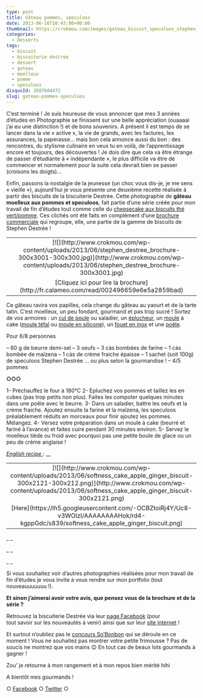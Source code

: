 ```yaml
---
type: post
title: Gâteau pommes, speculoos
date: 2013-06-16T16:43:00+00:00
thumbnail: https://crokmou.com/images/gateau_biscuit_speculoos_stephen_destree_BD_30x40.jpg
categories:
  - Desserts
tags:
  - biscuit
  - biscuiterie destree
  - dessert
  - gateau
  - moelleux
  - pomme
  - speculoos
disqusId: 3587684472
slug: gateau-pommes-speculoos
---
```


C’est terminé ! Je suis heureuse de vous annoncer que mes 3 années d’études en Photographie se finissent sur une belle appréciation (ouaaaai j’ai eu une distinction !) et de bons souvenirs. A présent il est temps de se lancer dans la vie « active », la vie de grands, avec les factures, les assurances, la paperasse… mais bon cela annonce aussi du bon : des rencontres, du stylisme culinaire en veux tu en voilà, de l’apprentissage encore et toujours, des découvertes ! Je dois dire que cela va être étrange de passer d’étudiante à « indépendante », le plus difficile va être de commencer et normalement pour la suite cela devrait bien se passer (croisons les doigts)…

Enfin, passons la nostalgie de la jeunesse (un choc vous dis-je, je me sens « vieille »), aujourd’hui je vous présente une deuxième recette réalisée à partir des biscuits de la biscuiterie Destrée. Cette photographie de **gâteau moelleux aux pommes et speculoos**, fait partie d’une série créée pour mon travail de fin d’études tout comme celle du [cheesecake aux biscuits thé vert/pomme](http://www.crokmou.com/2013/03/cheesecake-biscuit-the-vert-pomme-biscuiterie-destree-green-tea-apple.html). Ces clichés ont été faits en complément d’une [brochure commerciale](http://fr.calameo.com/read/002496659e6e5a2859bad) qui regroupe, elle, une partie de la gamme de biscuits de Stephen Destrée !

<table style="margin-left: auto; margin-right: auto; text-align: center;" cellspacing="0" cellpadding="0" align="center">

<tbody>

<tr>

<td style="text-align: center;">[![](http://www.crokmou.com/wp-content/uploads/2013/06/stephen_destree_brochure-300x3001-300x300.jpg)](http://www.crokmou.com/wp-content/uploads/2013/06/stephen_destree_brochure-300x3001.jpg)</td>

</tr>

<tr>

<td style="text-align: center;">[Cliquez ici pour lire la brochure](http://fr.calameo.com/read/002496659e6e5a2859bad)</td>

</tr>

</tbody>

</table>

<a name="more"></a>

Ce gâteau ravira vos papilles, cela change du gâteau au yaourt et de la tarte tatin. C’est moelleux, un peu fondant, gourmand et pas trop sucré ! Sortez de vos armoires : un [cul de poule](http://www.rueducommerce.fr/m/pl/malid:48515370) ou saladier, un [éplucheur](http://www.rueducommerce.fr/m/pl/malid:43774618), un [moule](http://www.rueducommerce.fr/m/pl/malid:5325292) à cake ([moule téfal](http://www.rueducommerce.fr/index/moule%20tefal) ou [moule en silicone](http://www.rueducommerce.fr/index/Moule%20silicone)), un [fouet en inox](http://www.rueducommerce.fr/index/ustensile%20Fouet%20inox) et une [poêle](http://www.rueducommerce.fr/m/pl/malid:4769951).

Pour 6/8 personnes

– 60 g de beurre demi-sel
– 3 oeufs
– 3 càs bombées de farine
– 1 càs bombée de maïzena
– 1 càs de crème fraiche épaisse
– 1 sachet (soit 100g) de speculoos Stephen Destrée … ou plus selon la gourmandise !
– 4/5 pommes

**○○○**

1- Préchauffez le four à 180°C
2- Epluchez vos pommes et taillez les en cubes (pas trop petits non plus). Faites les compoter quelques minutes dans une poêle avec le beurre.
3- Dans un saladier, battre les oeufs et la crème fraiche. Ajoutez ensuite la farine et la maïzena, les speculoos préalablement réduits en morceaux pour finir ajoutez les pommes. Mélangez.
4- Versez votre préparation dans un moule à cake (beurré et fariné à l’avance) et faites cuire pendant 30 minutes environ.
5- Servez le moelleux tiède ou froid avec pourquoi pas une petite boule de glace ou un peu de crème anglaise !

_[English recipe ](https://lh5.googleusercontent.com/-OCBZtoiRj4Y/Uc8-v3WOlzI/AAAAAAAAHok/rd4-kgppGdc/s839/softness_cake_apple_ginger_biscuit.png):_
 __

<table style="margin-left: auto; margin-right: auto; text-align: center;" cellspacing="0" cellpadding="0" align="center">

<tbody>

<tr>

<td style="text-align: center;">[![](http://www.crokmou.com/wp-content/uploads/2013/06/softness_cake_apple_ginger_biscuit-300x2121-300x212.png)](http://www.crokmou.com/wp-content/uploads/2013/06/softness_cake_apple_ginger_biscuit-300x2121.png)</td>

</tr>

<tr>

<td style="text-align: center;">[Here](https://lh5.googleusercontent.com/-OCBZtoiRj4Y/Uc8-v3WOlzI/AAAAAAAAHok/rd4-kgppGdc/s839/softness_cake_apple_ginger_biscuit.png)</td>

</tr>

</tbody>

</table>

_ _

_ _

_ _

Si vous souhaitez voir d’autres photographies réalisées pour mon travail de fin d’études je vous invite à vous rendre sur mon portfolio (tout nouveauuuuuuu !).

**Et sinon j’aimerai avoir votre avis, que pensez vous de la brochure et de la série ?**

Retrouvez la biscuiterie Destrée via leur [page Facebook](https://www.facebook.com/biscuiteriedestree.be) (pour tout savoir sur les nouveautés à venir) ainsi que sur leur [site internet](http://www.biscuiteriedestree.be/) !

Et surtout n’oubliez pas le [concours So’Bonbon](http://www.crokmou.com/2013/06/concours-photo-sobonbon.html) qui se déroule en ce moment ! Vous ne souhaitez pas montrer votre petite frimousse ? Pas de soucis ne montrez que vos mains 😉 En tout cas de beaux lots gourmands à gagner !

Zou’ je retourne à mon rangement et à mon repos bien mérité hihi

A bientôt mes gourmands !

○ [Facebook](https://www.facebook.com/crokmou.blog) ○ [Twitter](https://twitter.com/Crokmou) ○